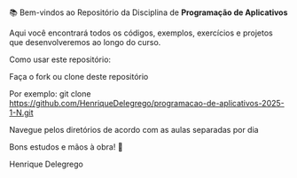 📚 Bem-vindos ao Repositório da Disciplina de **Programação de Aplicativos**

Aqui você encontrará todos os códigos, exemplos, exercícios e projetos que desenvolveremos ao longo do curso.


Como usar este repositório:

Faça o fork ou clone deste repositório


Por exemplo: git clone https://github.com/HenriqueDelegrego/programacao-de-aplicativos-2025-1-N.git


Navegue pelos diretórios de acordo com as aulas separadas por dia


Bons estudos e mãos à obra! 🚀

Henrique Delegrego

